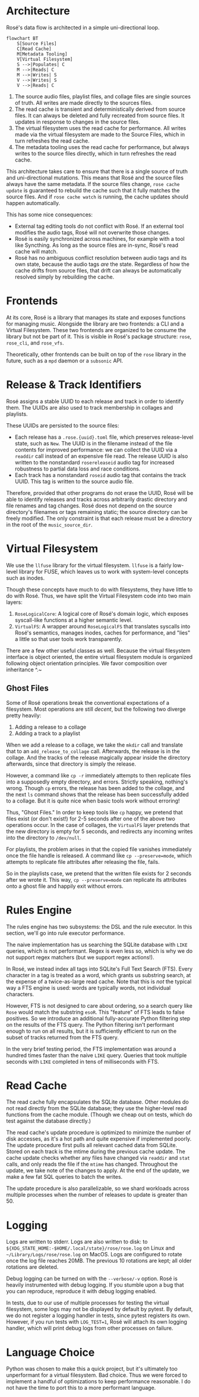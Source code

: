 # Architecture

Rosé's data flow is architected in a simple uni-directional loop.

```mermaid
flowchart BT
    S[Source Files]
    C[Read Cache]
    M[Metadata Tooling]
    V[Virtual Filesystem]
    S -->|Populates| C
    M -->|Reads| C
    M -->|Writes| S
    V -->|Writes| S
    V -->|Reads| C
```

1. The source audio files, playlist files, and collage files are single sources of truth. All writes
   are made directly to the sources files.
2. The read cache is transient and deterministically derived from source files. It can always be
   deleted and fully recreated from source files. It updates in response to changes in the source
   files.
3. The virtual filesystem uses the read cache for performance. All writes made via the virtual
   filesystem are made to the Source Files, which in turn refreshes the read cache.
4. The metadata tooling uses the read cache for performance, but always writes to the source files
   directly, which in turn refreshes the read cache.

This architecture takes care to ensure that there is a single source of truth and uni-directional
mutations. This means that Rosé and the source files always have the same metadata. If the source
files change, `rose cache update` is guaranteed to rebuild the cache such that it fully matches the
source files. And if `rose cache watch` is running, the cache updates should happen automatically.

This has some nice consequences:

- External tag editing tools do not conflict with Rosé. If an external tool modifies the audio tags,
  Rosé will not overwrite those changes.
- Rosé is easily synchronized across machines, for example with a tool like Syncthing. As long as
  the source files are in-sync, Rosé's read cache will match.
- Rosé has no ambiguous conflict resolution between audio tags and its own state, because the audio
  tags _are_ the state. Regardless of how the cache drifts from source files, that drift can always
  be automatically resolved simply by rebuilding the cache.

# Frontends

At its core, Rosé is a library that manages its state and exposes functions for managing music.
Alongside the library are two frontends: a CLI and a Virtual Filesystem. These two frontends are
organized to be consume the library but not be part of it. This is visible in Rosé's package
structure: `rose`, `rose_cli`, and `rose_vfs`.

Theoretically, other frontends can be built on top of the `rose` library in the future, such as a
`mpd` daemon or a `subsonic` API.

# Release & Track Identifiers

Rosé assigns a stable UUID to each release and track in order to identify them. The UUIDs are also
used to track membership in collages and playlists.

These UUIDs are persisted to the source files:

- Each release has a `.rose.{uuid}.toml` file, which preserves release-level state, such as `New`.
  The UUID is in the filename instead of the file contents for improved performance: we can collect
  the UUID via a `readdir` call instead of an expensive file read. The release UUID is also written
  to the nonstandard `rosereleaseid` audio tag for increased robustness to partial data loss and
  race conditions.
- Each track has a nonstandard `roseid` audio tag that contains the track UUID. This tag is written
  to the source audio file.

Therefore, provided that other programs do not erase the UUID, Rosé will be able to identify
releases and tracks across arbitrarily drastic directory and file renames and tag changes. Rosé does
not depend on the source directory's filenames or tags remaining static; the source directory can be
freely modified. The only constraint is that each release must be a directory in the root of the
`music_source_dir`.

# Virtual Filesystem

We use the `llfuse` library for the virtual filesystem. `llfuse` is a fairly low-level library for
FUSE, which leaves us to work with system-level concepts such as inodes.

Though these concepts have much to do with filesystems, they have little to do with Rosé. Thus, we
have split the Virtual Filesystem code into two main layers:

1. `RoseLogicalCore`: A logical core of Rosé's domain logic, which exposes syscall-like functions at
   a higher semantic level.
2. `VirtualFS`: A wrapper around `RoseLogicalFS` that translates syscalls into Rosé's semantics,
   manages inodes, caches for performance, and "lies" a little so that user tools work
   transparently.

There are a few other useful classes as well. Because the virtual filesystem interface is object
oriented, the entire virtual filesystem module is organized following object orientation principles.
We favor composition over inheritance ^.~

## Ghost Files

Some of Rosé operations break the conventional expectations of a filesystem. Most operations are
still _decent_, but the following two diverge pretty heavily:

1. Adding a release to a collage
2. Adding a track to a playlist

When we add a release to a collage, we take the `mkdir` call and translate that to an
`add_release_to_collage` call. Afterwards, the release is in the collage. And the tracks of the
release magically appear inside the directory afterwards, since that directory is simply the
release.

However, a command like `cp -r` immediately attempts to then replicate files into a supposedly empty
directory, and errors. Strictly speaking, nothing's wrong. Though `cp` errors, the release has been
added to the collage, and the next `ls` command shows that the release has been successfully added
to a collage. But it is quite nice when basic tools work without erroring!

Thus, "Ghost Files." In order to keep tools like `cp` happy, we pretend that files exist (or don't
exist!) for 2-5 seconds after one of the above two operations occur. In the case of collages, the
`VirtualFS` layer pretends that the new directory is empty for 5 seconds, and redirects any incoming
writes into the directory to `/dev/null`.

For playlists, the problem arises in that the copied file vanishes immediately once the file handle
is released. A command like `cp --preserve=mode`, which attempts to replicate file attributes after
releasing the file, fails.

So in the playlists case, we pretend that the written file exists for 2 seconds after we wrote it.
This way, `cp --preserve=mode` can replicate its attributes onto a ghost file and happily exit
without errors.

# Rules Engine

The rules engine has two subsystems: the DSL and the rule executor. In this section, we'll go into
rule executor performance.

The naive implementation has us searching the SQLite database with `LIKE` queries, which is not
performant. Regex is even less so, which is why we do not support regex matchers (but we support
regex actions!).

In Rosé, we instead index all tags into SQLite's Full Text Search (FTS). Every character in a tag is
treated as a word, which grants us substring search, at the expense of a twice-as-large read cache.
Note that this is _not_ the typical way a FTS engine is used: words are typically words, not
individual characters.

However, FTS is not designed to care about ordering, so a search query like `Rose` would match the
substring `esoR`. This "feature" of FTS leads to false positives. So we introduce an additional
fully-accurate Python filtering step on the results of the FTS query. The Python filtering isn't
performant enough to run on all results, but it is sufficiently efficient to run on the subset of
tracks returned from the FTS query.

In the very brief testing period, the FTS implementation was around a hundred times faster than the
naive `LIKE` query. Queries that took multiple seconds with `LIKE` completed in tens of milliseconds
with FTS.

# Read Cache

The read cache fully encapsulates the SQLite database. Other modules do not read directly from the
SQLite database; they use the higher-level read functions from the cache module. (Though we cheap
out on tests, which do test against the database directly.)

The read cache's update procedure is optimized to minimize the number of disk accesses, as it's a
hot path and quite expensive if implemented poorly. The update procedure first pulls all relevant
cached data from SQLite. Stored on each track is the mtime during the previous cache update. The
cache update checks whether any files have changed via `readdir` and `stat` calls, and only reads
the file if the `mtime` has changed. Throughout the update, we take note of the changes to apply. At
the end of the update, we make a few fat SQL queries to batch the writes.

The update procedure is also parallelizable, so we shard workloads across multiple processes when
the number of releases to update is greater than 50.

# Logging

Logs are written to stderr. Logs are also written to disk: to
`${XDG_STATE_HOME:-$HOME/.local/state}/rose/rose.log` on Linux and `~/Library/Logs/rose/rose.log` on
MacOS. Logs are configured to rotate once the log file reaches 20MB. The previous 10 rotations are
kept; all older rotations are deleted.

Debug logging can be turned on with the `--verbose/-v` option. Rosé is heavily instrumented with
debug logging. If you stumble upon a bug that you can reproduce, reproduce it with debug logging
enabled.

In tests, due to our use of multiple processes for testing the virtual filesystem, some logs may not
be displayed by default by pytest. By default, we do not register a logging handler in tests, since
pytest registers its own. However, if you run tests with `LOG_TEST=1`, Rosé will attach its own
logging handler, which will print debug logs from other processes on failure.

# Language Choice

Python was chosen to make this a quick project, but it's ultimately too unperformant for a virtual
filesystem. Bad choice. Thus we were forced to implement a handful of optimizations to keep
performance reasonable. I do not have the time to port this to a more performant language.
